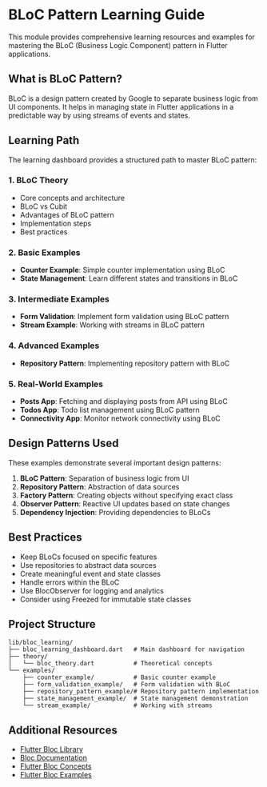 # BLoC Pattern Learning Guide

This module provides comprehensive learning resources and examples for mastering the BLoC (Business Logic Component) pattern in Flutter applications.

## What is BLoC Pattern?

BLoC is a design pattern created by Google to separate business logic from UI components. It helps in managing state in Flutter applications in a predictable way by using streams of events and states.

## Learning Path

The learning dashboard provides a structured path to master BLoC pattern:

### 1. BLoC Theory
- Core concepts and architecture
- BLoC vs Cubit
- Advantages of BLoC pattern
- Implementation steps
- Best practices

### 2. Basic Examples
- **Counter Example**: Simple counter implementation using BLoC
- **State Management**: Learn different states and transitions in BLoC

### 3. Intermediate Examples
- **Form Validation**: Implement form validation using BLoC pattern
- **Stream Example**: Working with streams in BLoC pattern

### 4. Advanced Examples
- **Repository Pattern**: Implementing repository pattern with BLoC

### 5. Real-World Examples
- **Posts App**: Fetching and displaying posts from API using BLoC
- **Todos App**: Todo list management using BLoC pattern
- **Connectivity App**: Monitor network connectivity using BLoC

## Design Patterns Used

These examples demonstrate several important design patterns:

1. **BLoC Pattern**: Separation of business logic from UI
2. **Repository Pattern**: Abstraction of data sources
3. **Factory Pattern**: Creating objects without specifying exact class
4. **Observer Pattern**: Reactive UI updates based on state changes
5. **Dependency Injection**: Providing dependencies to BLoCs

## Best Practices

- Keep BLoCs focused on specific features
- Use repositories to abstract data sources
- Create meaningful event and state classes
- Handle errors within the BLoC
- Use BlocObserver for logging and analytics
- Consider using Freezed for immutable state classes

## Project Structure

```
lib/bloc_learning/
├── bloc_learning_dashboard.dart   # Main dashboard for navigation
├── theory/
│   └── bloc_theory.dart           # Theoretical concepts
└── examples/
    ├── counter_example/           # Basic counter example
    ├── form_validation_example/   # Form validation with BLoC
    ├── repository_pattern_example/# Repository pattern implementation
    ├── state_management_example/  # State management demonstration
    └── stream_example/            # Working with streams
```

## Additional Resources

- [Flutter Bloc Library](https://pub.dev/packages/flutter_bloc)
- [Bloc Documentation](https://bloclibrary.dev/)
- [Flutter Bloc Concepts](https://bloclibrary.dev/#/coreconcepts)
- [Flutter Bloc Examples](https://bloclibrary.dev/#/fluttercountertutorial)